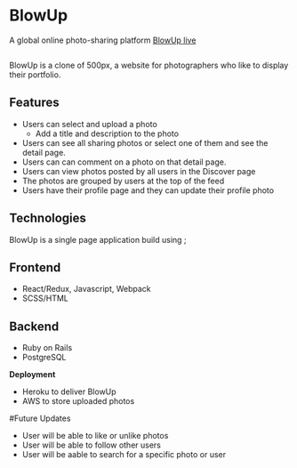 # BlowUp
 A global online photo-sharing platform
 [BlowUp live](https://blowupapp.herokuapp.com/)


<img src="" height="" />

BlowUp is a clone of 500px, a website for photographers who like to display their portfolio.



## Features

- Users can select and upload a photo
  - Add a title and description to the photo
- Users can see all sharing photos or select one of them and see the detail page.
- Users can can comment on a photo on that detail page.
- Users can view photos posted by all users in the Discover page
- The photos are grouped by users at the top of the feed
- Users have their profile page and they can update their profile photo

## Technologies
BlowUp is a single page application build using ;

## Frontend
- React/Redux, Javascript, Webpack
- SCSS/HTML

## Backend
- Ruby on Rails
- PostgreSQL
  

**Deployment**

- Heroku to deliver BlowUp
- AWS to store uploaded photos


#Future Updates

* User will be able to like or unlike photos
* User will be able to follow other users 
* User will be aable to search for a specific photo or user
